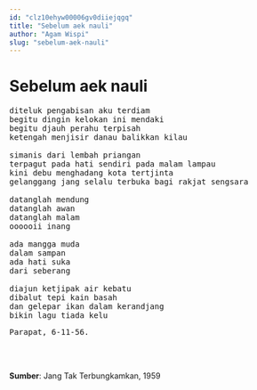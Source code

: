 ```yaml
---
id: "clz10ehyw00006gv0diiejqgq"
title: "Sebelum aek nauli"
author: "Agam Wispi"
slug: "sebelum-aek-nauli"
---
```


# Sebelum aek nauli

<pre>
diteluk pengabisan aku terdiam
begitu dingin kelokan ini mendaki
begitu djauh perahu terpisah
ketengah menjisir danau balikkan kilau

simanis dari lembah priangan
terpagut pada hati sendiri pada malam lampau
kini debu menghadang kota tertjinta
gelanggang jang selalu terbuka bagi rakjat sengsara

datanglah mendung
datanglah awan
datanglah malam
oooooii inang

ada mangga muda
dalam sampan 
ada hati suka
dari seberang

diajun ketjipak air kebatu
dibalut tepi kain basah
dan gelepar ikan dalam kerandjang
bikin lagu tiada kelu
</pre>
<pre>
Parapat, 6-11-56.
</pre>
<br/><br/>

**Sumber**: Jang Tak Terbungkamkan, 1959

